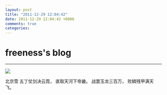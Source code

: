 ```yaml
---
layout: post
title: "2011-12-29 12:04:42"
date: 2011-12-29 12:04:42 +0800
comments: true
categories: 
---
```


# freeness's blog

----------

![](http://okqmqrbgo.bkt.clouddn.com/201112291204421.jpg)

>
北京雪
五丁仗剑决云霓，
直取天河下帝畿。
战罢玉龙三百万，
败鳞残甲满天飞。